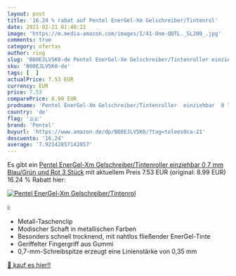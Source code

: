 ```yaml
---
layout: post
title: '16.24 % rabat auf Pentel EnerGel-Xm Gelschreiber/Tintenrol'
date: 2021-02-21 01:48:22
image: 'https://m.media-amazon.com/images/I/41-Onm-QQTL._SL200_.jpg'
comments: true
category: ofertas
author: ring
slug: 'B00EJLV5K0-de Pentel EnerGel-Xm Gelschreiber/Tintenroller einziehbar 0 7...'
sku: 'B00EJLV5K0-de'
tags: [  ]
actualPrice: 7.53 EUR
currency: EUR
price: 7.53
comparePrice: 8.99 EUR
prodname: 'Pentel EnerGel-Xm Gelschreiber/Tintenroller  einziehbar  0 7 mm  Blau/Grün und Rot  3 Stück'
country: 'de'
flag: '🇩🇪'
brand: 'Pentel'
buyurl: 'https://www.amazon.de/dp/B00EJLV5K0/?tag=tolees0ca-21'
descuento: '16.24'
average: '7.92142857142857'
---
```


Es gibt ein [Pentel EnerGel-Xm Gelschreiber/Tintenroller  einziehbar  0 7 mm  Blau/Grün und Rot  3 Stück](https://www.amazon.de/dp/B00EJLV5K0/?tag=tolees0ca-21) mit aktuellem Preis 7.53 EUR (original: 8.99 EUR) 16.24 % Rabatt hier:

[![Pentel EnerGel-Xm Gelschreiber/Tintenrol](https://m.media-amazon.com/images/I/41-Onm-QQTL._SL200_.jpg)](https://www.amazon.de/dp/B00EJLV5K0/?tag=tolees0ca-21)

ℹ️:

- Metall-Taschenclip
- Modischer Schaft in metallischen Farben
- Besonders schnell trocknend, mit nahtlos fließender EnerGel-Tinte
- Geriffelter Fingergriff aus Gummi
- 0,7-mm-Schreibspitze erzeugt eine Linienstärke von 0,35 mm

[🛒 kauf es hier!!](https://www.amazon.de/dp/B00EJLV5K0/?tag=tolees0ca-21)
